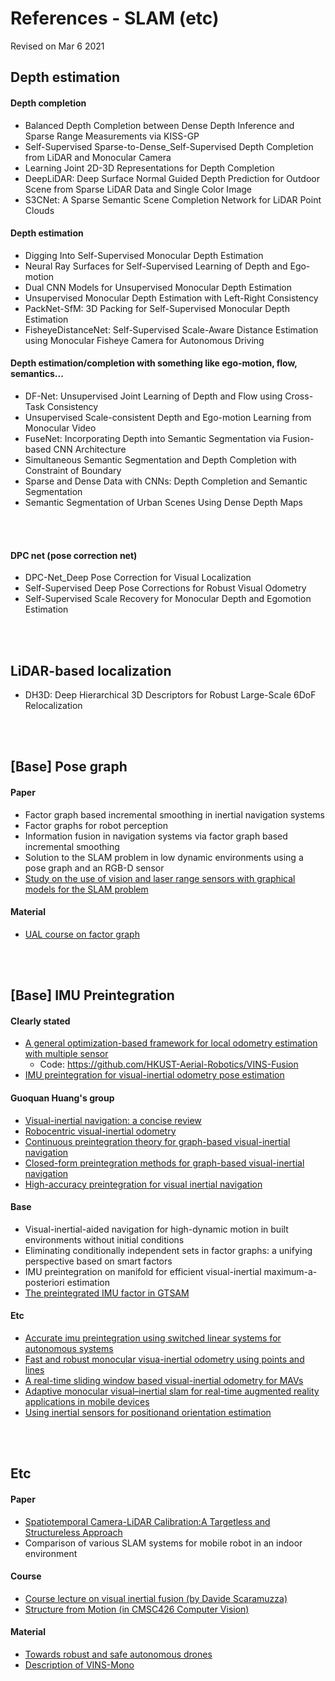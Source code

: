 # References - SLAM (etc)

Revised on Mar 6 2021

<!-- 
######################################################################################################################################################
######################################################################################################################################################
-->
## Depth estimation

#### Depth completion
- Balanced Depth Completion between Dense Depth Inference and Sparse Range Measurements via KISS-GP
- Self-Supervised Sparse-to-Dense_Self-Supervised Depth Completion from LiDAR and Monocular Camera
- Learning Joint 2D-3D Representations for Depth Completion
- DeepLiDAR: Deep Surface Normal Guided Depth Prediction for Outdoor Scene from Sparse LiDAR Data and Single Color Image
- S3CNet: A Sparse Semantic Scene Completion Network for LiDAR Point Clouds


#### Depth estimation
- Digging Into Self-Supervised Monocular Depth Estimation
- Neural Ray Surfaces for Self-Supervised Learning of Depth and Ego-motion
- Dual CNN Models for Unsupervised Monocular Depth Estimation
- Unsupervised Monocular Depth Estimation with Left-Right Consistency
- PackNet-SfM: 3D Packing for Self-Supervised Monocular Depth Estimation
- FisheyeDistanceNet: Self-Supervised Scale-Aware Distance Estimation using Monocular Fisheye Camera for Autonomous Driving


#### Depth estimation/completion with something like ego-motion, flow, semantics...
- DF-Net: Unsupervised Joint Learning of Depth and Flow using Cross-Task Consistency
- Unsupervised Scale-consistent Depth and Ego-motion Learning from Monocular Video
- FuseNet: Incorporating Depth into Semantic Segmentation via Fusion-based CNN Architecture
- Simultaneous Semantic Segmentation and Depth Completion with Constraint of Boundary
- Sparse and Dense Data with CNNs: Depth Completion and Semantic Segmentation
- Semantic Segmentation of Urban Scenes Using Dense Depth Maps
<br/>
<br/>


<!-- 
######################################################################################################################################################
######################################################################################################################################################
-->
#### DPC net (pose correction net)
- DPC-Net_Deep Pose Correction for Visual Localization
- Self-Supervised Deep Pose Corrections for Robust Visual Odometry
- Self-Supervised Scale Recovery for Monocular Depth and Egomotion Estimation
<br/>
<br/>


<!-- 
######################################################################################################################################################
######################################################################################################################################################
-->
## LiDAR-based localization
- DH3D: Deep Hierarchical 3D Descriptors for Robust Large-Scale 6DoF Relocalization
<br/>
<br/>


<!-- 
######################################################################################################################################################
######################################################################################################################################################
-->
## [Base] Pose graph

#### Paper
- Factor graph based incremental smoothing in inertial navigation systems
- Factor graphs for robot perception
- Information fusion in navigation systems via factor graph based incremental smoothing
- Solution to the SLAM problem in low dynamic environments using a pose graph and an RGB-D sensor
- [Study on the use of vision and laser range sensors with graphical models for the SLAM problem](https://tel.archives-ouvertes.fr/tel-01676275v2/document)

#### Material
- [UAL course on factor graph](https://github.com/jlblancoc/2020-ual-factor-graphs-course)
<br/>
<br/>


<!-- 
######################################################################################################################################################
######################################################################################################################################################
-->
## [Base] IMU Preintegration

#### Clearly stated
- [A general optimization-based framework for local odometry estimation with multiple sensor](https://arxiv.org/abs/1901.03638)
  - Code: https://github.com/HKUST-Aerial-Robotics/VINS-Fusion
  <!-- Clearly, stating that 'Within two time instants, t-1 and t, the preintegration produces relative position, velocity and rotation'. -->
- [IMU preintegration for visual-inertial odometry pose estimation](https://www.semanticscholar.org/paper/IMU-Preintegration-for-Visual-Inertial-Odometry-Liu-Su/23845719d3325763b886ffdba7ac2bdeb2790483)
  
#### Guoquan Huang's group
- [Visual-inertial navigation: a concise review](https://arxiv.org/pdf/1906.02650.pdf)
- [Robocentric visual-inertial odometry](https://arxiv.org/pdf/1805.04031.pdf)
- [Continuous preintegration theory for graph-based visual-inertial navigation](https://arxiv.org/pdf/1805.02774.pdf)
- [Closed-form preintegration methods for graph-based visual-inertial navigation](https://arxiv.org/pdf/1805.02774.pdf)
- [High-accuracy preintegration for visual inertial navigation](http://udel.edu/~ghuang/papers/tr_hapi.pdf)

#### Base
- Visual-inertial-aided navigation for high-dynamic motion in built environments without initial conditions
- Eliminating conditionally independent sets in factor graphs: a unifying perspective based on smart factors
- IMU preintegration on manifold for efficient visual-inertial maximum-a-posteriori estimation
- [The preintegrated IMU factor in GTSAM](https://gtsam.org/notes/IMU-Factor.html)

#### Etc
- [Accurate imu preintegration using switched linear systems for autonomous systems](https://arxiv.org/pdf/1907.08434.pdf)
- [Fast and robust monocular visua-inertial odometry using points and lines](https://www.researchgate.net/publication/336693512_Fast_and_Robust_Monocular_Visua-Inertial_Odometry_Using_Points_and_Lines)
- [A real-time sliding window based visual-inertial odometry for MAVs](https://ieeexplore.ieee.org/document/8931626)
- [Adaptive monocular visual–inertial slam for real-time augmented reality applications in mobile devices](https://www.mdpi.com/1424-8220/17/11/2567)
- [Using inertial sensors for positionand orientation estimation](https://arxiv.org/pdf/1704.06053.pdf)
<br/>
<br/>


<!-- 
######################################################################################################################################################
######################################################################################################################################################
-->
## Etc

#### Paper
- [Spatiotemporal Camera-LiDAR Calibration:A Targetless and Structureless Approach](https://arxiv.org/abs/2001.06175?fbclid=IwAR2alEbmlpDjdJ7HIrBn-046y7jsfKkMifauZV6YQnZ42QoPQIZD5pXo73w)
- Comparison of various SLAM systems for mobile robot in an indoor environment

#### Course
- [Course lecture on visual inertial fusion (by Davide Scaramuzza)](http://rpg.ifi.uzh.ch/docs/teaching/2019/13_visual_inertial_fusion.pdf)
- [Structure from Motion (in CMSC426 Computer Vision)](https://cmsc426.github.io/gtsam/)

#### Material
- [Towards robust and safe autonomous drones](https://www.slideshare.net/SERENEWorkshop/towards-robust-and-safe-autonomous-drones)
- [Description of VINS-Mono](https://alexanderhmw.blog/2018/04/24/vins-mono-a-robust-and-versatile-monocular-visual-inertial-state-estimator-3/)
<br/>
<br/>


